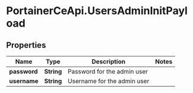 # PortainerCeApi.UsersAdminInitPayload

## Properties
Name | Type | Description | Notes
------------ | ------------- | ------------- | -------------
**password** | **String** | Password for the admin user | 
**username** | **String** | Username for the admin user | 


